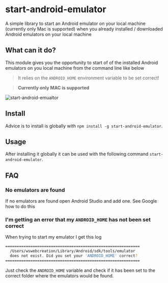 # start-android-emulator

A simple library to start an Android emulator on your local machine (currently only Mac is supported) when you already installed / downloaded Android emulators on your local machine

## What can it do?
This module gives you the opportunity to start of of the installed Android emulators on you local machine from the command line like below

> It relies on the `ANDROID_HOME` environment variable to be set correct!

> **Currently only MAC is supported**

![start-android-emualtor](./assets/start-android-emulator.gif)

## Install
Advice is to install is globally with `npm install -g start-android-emulator`.

## Usage
After installing it globally it can be used with the following command `start-android-emulator`.

## FAQ
### No emulators are found
If no emulators are found open Android Studio and add one. See Google how to do this

### I'm getting an error that my `ANDROID_HOME` has not been set correct
When trying to start my emulator I get this log

```bash
===========================================================
  /Users/wswebcreation/Library/Android/sdk/tools/emulator
  does not exist. Did you set your 'ANDROID_HOME' correct?
===========================================================
```

Just check the `ANDROID_HOME` variable and check if it has been set to the correct folder where the emulators would be found.

